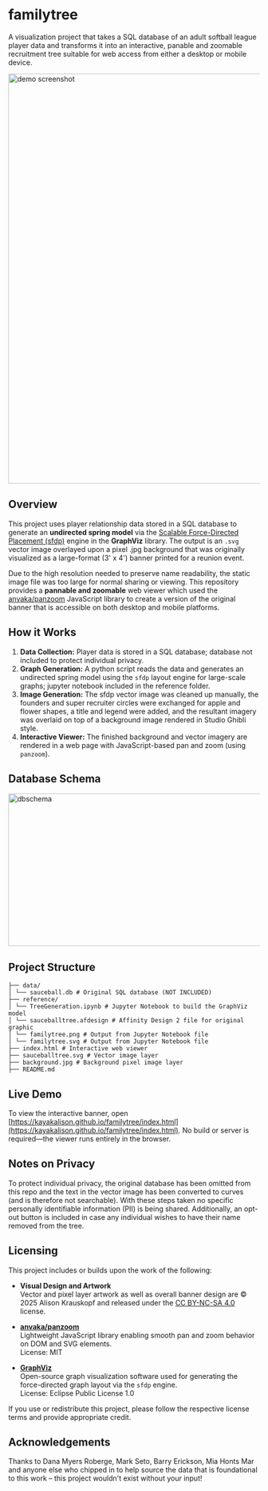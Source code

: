 # familytree
A visualization project that takes a SQL database of an adult softball league player data and transforms it into an interactive, panable and zoomable recruitment tree suitable for web access from either a desktop or mobile device.

<img width="1382" height="820" alt="demo screenshot" src="https://github.com/user-attachments/assets/8b7d3845-2300-4835-91db-7c9c696f041d" />

## Overview
This project uses player relationship data stored in a SQL database to generate an **undirected spring model** via the [Scalable Force-Directed Placement (sfdp)](https://graphviz.org/) engine in the **GraphViz** library. The output is an `.svg` vector image overlayed upon a pixel .jpg background that was originally visualized as a large-format (3' x 4') banner printed for a reunion event.

Due to the high resolution needed to preserve name readability, the static image file was too large for normal sharing or viewing. This repository provides a **pannable and zoomable** web viewer which used the [anvaka/panzoom](https://github.com/anvaka/panzoom) JavaScript library to create a version of the original banner that is accessible on both desktop and mobile platforms.

## How it Works
1. **Data Collection:** Player data is stored in a SQL database; database not included to protect individual privacy.
2. **Graph Generation:** A python script reads the data and generates an undirected spring model using the `sfdp` layout engine for large-scale graphs; jupyter notebook included in the reference folder.
3. **Image Generation:** The sfdp vector image was cleaned up manually, the founders and super recruiter circles were exchanged for apple and flower shapes, a title and legend were added, and the resultant imagery was overlaid on top of a background image rendered in Studio Ghibli style.
4. **Interactive Viewer:** The finished background and vector imagery are rendered in a web page with JavaScript-based pan and zoom (using `panzoom`).

## Database Schema
<img width="1252" height="305" alt="dbschema" src="https://github.com/user-attachments/assets/ce7b5bfd-83c6-45c6-b563-c8dcb50764e2" />

## Project Structure
```
├── data/
│ └── sauceball.db # Original SQL database (NOT INCLUDED)
├── reference/
│ └── TreeGeneration.ipynb # Jupyter Notebook to build the GraphViz model
│ └── sauceballtree.afdesign # Affinity Design 2 file for original graphic
│ └── familytree.png # Output from Jupyter Notebook file
│ └── familytree.svg # Output from Jupyter Notebook file
├── index.html # Interactive web viewer
├── sauceballtree.svg # Vector image layer
├── background.jpg # Background pixel image layer
├── README.md
```

## Live Demo
To view the interactive banner, open [https://kayakalison.github.io/familytree/index.html](https://kayakalison.github.io/familytree/index.html). No build or server is required—the viewer runs entirely in the browser.

## Notes on Privacy
To protect individual privacy, the original database has been omitted from this repo and the text in the vector image has been converted to curves (and is therefore not searchable). With these steps taken no specific personally identifiable information (PII) is being shared. Additionally, an opt-out button is included in case any individual wishes to have their name removed from the tree.

## Licensing
This project includes or builds upon the work of the following:

- **Visual Design and Artwork**  
  Vector and pixel layer artwork as well as overall banner design are © 2025 Alison Krauskopf and released under the [CC BY-NC-SA 4.0](https://creativecommons.org/licenses/by-nc-sa/4.0/) license.

- **[anvaka/panzoom](https://github.com/anvaka/panzoom)**  
  Lightweight JavaScript library enabling smooth pan and zoom behavior on DOM and SVG elements.  
  License: MIT

- **[GraphViz](https://graphviz.org/)**  
  Open-source graph visualization software used for generating the force-directed graph layout via the `sfdp` engine.  
  License: Eclipse Public License 1.0

If you use or redistribute this project, please follow the respective license terms and provide appropriate credit.

## Acknowledgements
Thanks to Dana Myers Roberge, Mark Seto, Barry Erickson, Mia Honts Mar and anyone else who chipped in to help source the data that is foundational to this work – this project wouldn't exist without your input!
